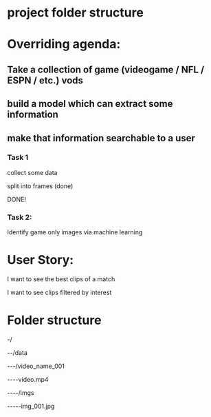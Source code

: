 # project folder structure

# Overriding agenda:

## Take a collection of game (videogame / NFL / ESPN / etc.) vods
## build a model which can extract some information
## make that information searchable to a user



### Task 1

collect some data

split into frames (done)

DONE!


### Task 2:

Identify game only images via machine learning


# User Story:

I want to see the best clips of a match

I want to see clips filtered by interest


# Folder structure

-/

--/data

---/video_name_001

----video.mp4

----/imgs

-----img_001.jpg

